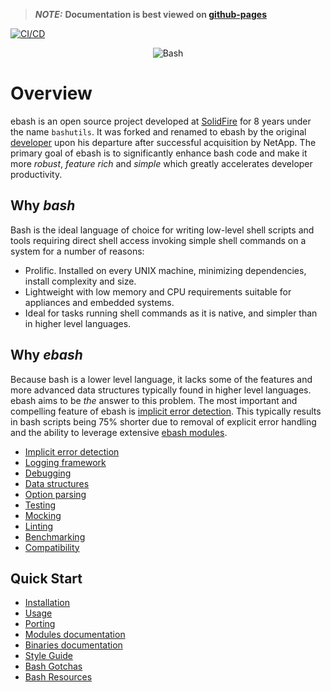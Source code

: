 > **_NOTE:_** **Documentation is best viewed on [github-pages](https://elibs.github.io/ebash)**

[![CI/CD](https://github.com/elibs/ebash/workflows/CI/CD/badge.svg?branch=master)](https://github.com/elibs/ebash/actions?query=workflow%3ACI%2FCD+branch%3Amaster)

<p align="center">
    <img alt="Bash" src="https://raw.githubusercontent.com/odb/official-bash-logo/master/assets/Logos/Identity/PNG/BASH_logo-transparent-bg-color.png">
</p>

# Overview

ebash is an open source project developed at [SolidFire](https://www.solidfire.com) for 8 years under the name `bashutils`. It was forked and
renamed to ebash by the original [developer](https://github.com/marshall-mcmullen) upon his departure after successful acquisition by NetApp. The primary goal of
ebash is to significantly enhance bash code and make it more *robust*, *feature rich* and *simple* which greatly
accelerates developer productivity.

## Why _bash_

Bash is the ideal language of choice for writing low-level shell scripts and tools requiring direct shell access
invoking simple shell commands on a system for a number of reasons:

* Prolific. Installed on every UNIX machine, minimizing dependencies, install complexity and size.
* Lightweight with low memory and CPU requirements suitable for appliances and embedded systems.
* Ideal for tasks running shell commands as it is native, and simpler than in higher level languages.

## Why _ebash_

Because bash is a lower level language, it lacks some of the features and more advanced data structures typically found
in higher level languages. ebash aims to be _the_ answer to this problem. The most important and compelling feature of
ebash is [implicit error detection](doc/implicit-error-detection.md). This typically results in bash scripts being 75% shorter due to removal of explicit
error handling and the ability to leverage extensive [ebash modules](doc/module/index).

* [Implicit error detection](doc/implicit-error-detection.md)
* [Logging framework](doc/logging.md)
* [Debugging](doc/debugging.md)
* [Data structures](doc/data-structures.md)
* [Option parsing](doc/opt.md)
* [Testing](doc/etest.md)
* [Mocking](doc/emock.md)
* [Linting](doc/binaries/bashlint.md)
* [Benchmarking](doc/binaries/ebench.md)
* [Compatibility](doc/compatibility.md)

## Quick Start

* [Installation](doc/installation.md)
* [Usage](doc/usage.md)
* [Porting](doc/porting.md)
* [Modules documentation](doc/modules/index.md)
* [Binaries documentation](doc/binaries/index.md)
* [Style Guide](doc/style.md)
* [Bash Gotchas](doc/gotchas.md)
* [Bash Resources](doc/links.md)
